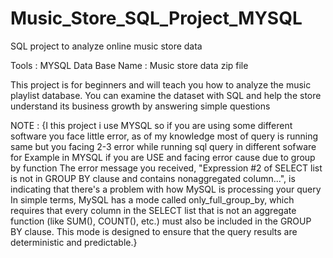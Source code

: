 # Music_Store_SQL_Project_MYSQL 

SQL project to analyze online music store data

Tools : MYSQL 
Data Base Name : Music store data zip file

This project is for beginners and will teach you how to analyze the music playlist database. You can examine the dataset with SQL and help the store understand its business growth by answering simple questions

NOTE : {I this project i use MYSQL so if you are using some different software you face little error, as of my knowledge most of query is running same but you facing 2-3 error while running sql query in different sofware
for Example in MYSQL if you are USE and facing error cause due to group by function The error message you received, "Expression #2 of SELECT list is not in GROUP BY clause and contains nonaggregated column...", is indicating that there's a problem with how MySQL is processing your query
In simple terms, MySQL has a mode called only_full_group_by, which requires that every column in the SELECT list that is not an aggregate function (like SUM(), COUNT(), etc.) must also be included in the GROUP BY clause. This mode is designed to ensure that the query results are deterministic and predictable.}
